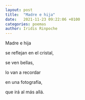 ```yaml
---
layout: post
title:  "Madre e hija"
date:   2021-11-23 09:22:06 +0100
categories: poemas
author: Iridis Rinpoche
---
```



Madre e hija

se reflejan en el cristal,

se ven bellas,

lo van a recordar

en una fotografía, 

que irá al más allá.